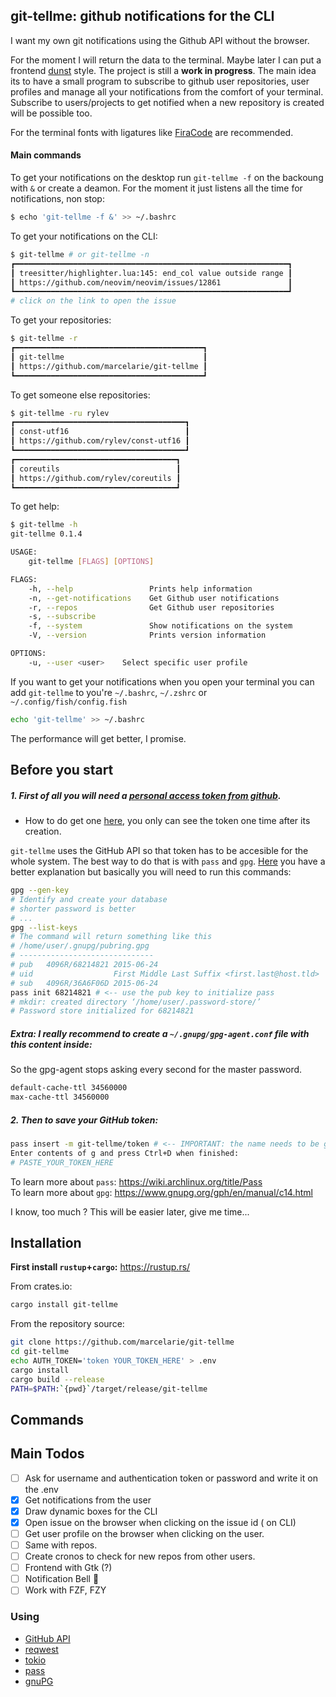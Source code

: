 ## git-tellme: github notifications for the CLI

I want my own git notifications using the Github API without the browser.

For the moment I will return the data to the terminal. Maybe later I can put a
frontend [dunst](https://github.com/dunst-project/dunst) style. The project is
still a **work in progress**. The main idea its to have a small program to
subscribe to github user repositories, user profiles and manage all your
notifications from the comfort of your terminal. Subscribe to users/projects to
get notified when a new repository is created will be possible too.

For the terminal fonts with ligatures like
[FiraCode](https://github.com/tonsky/FiraCode) are recommended.

#### Main commands

To get your notifications on the desktop run `git-tellme -f` on the backoung
with `&` or create a deamon. For the moment it just listens all the time for
notifications, non stop:

```bash
$ echo 'git-tellme -f &' >> ~/.bashrc
```

To get your notifications on the CLI:

```bash
$ git-tellme # or git-tellme -n
┏━━━━━━━━━━━━━━━━━━━━━━━━━━━━━━━━━━━━━━━━━━━━━━━━━━━━━━━━━━━━━┓
┃ treesitter/highlighter.lua:145: end_col value outside range ┃
┃ https://github.com/neovim/neovim/issues/12861               ┃
┗━━━━━━━━━━━━━━━━━━━━━━━━━━━━━━━━━━━━━━━━━━━━━━━━━━━━━━━━━━━━━┛
# click on the link to open the issue
```

To get your repositories:

```bash
$ git-tellme -r
┏━━━━━━━━━━━━━━━━━━━━━━━━━━━━━━━━━━━━━━━━━━┓
┃ git-tellme                               ┃
┃ https://github.com/marcelarie/git-tellme ┃
┗━━━━━━━━━━━━━━━━━━━━━━━━━━━━━━━━━━━━━━━━━━┛
```

To get someone else repositories:

```bash
$ git-tellme -ru rylev
┏━━━━━━━━━━━━━━━━━━━━━━━━━━━━━━━━━━━━━━┓
┃ const-utf16                          ┃
┃ https://github.com/rylev/const-utf16 ┃
┗━━━━━━━━━━━━━━━━━━━━━━━━━━━━━━━━━━━━━━┛
┏━━━━━━━━━━━━━━━━━━━━━━━━━━━━━━━━━━━━┓
┃ coreutils                          ┃
┃ https://github.com/rylev/coreutils ┃
┗━━━━━━━━━━━━━━━━━━━━━━━━━━━━━━━━━━━━┛
```

To get help:

```bash
$ git-tellme -h
git-tellme 0.1.4

USAGE:
    git-tellme [FLAGS] [OPTIONS]

FLAGS:
    -h, --help                 Prints help information
    -n, --get-notifications    Get Github user notifications
    -r, --repos                Get Github user repositories
    -s, --subscribe
    -f, --system               Show notifications on the system
    -V, --version              Prints version information

OPTIONS:
    -u, --user <user>    Select specific user profile
```

If you want to get your notifications when you open your terminal you can add
`git-tellme` to you're `~/.bashrc`, `~/.zshrc` or `~/.config/fish/config.fish`

```bash
echo 'git-tellme' >> ~/.bashrc
```

The performance will get better, I promise.

## Before you start

##### 1. First of all you will need a [personal access token from github](https://github.com/settings/tokens).

-   How to do get one
    [here](https://docs.github.com/en/github/authenticating-to-github/keeping-your-account-and-data-secure/creating-a-personal-access-token),
    you only can see the token one time after its creation.

`git-tellme` uses the GitHub API so that token has to be accesible for the whole
system. The best way to do that is with `pass` and `gpg`.
[Here](https://www.thepolyglotdeveloper.com/2018/12/manage-passwords-gpg-command-line-pass/)
you have a better explanation but basically you will need to run this commands:

```bash
gpg --gen-key
# Identify and create your database
# shorter password is better
# ...
gpg --list-keys
# The command will return something like this
# /home/user/.gnupg/pubring.gpg
# ------------------------------
# pub   4096R/68214821 2015-06-24
# uid                  First Middle Last Suffix <first.last@host.tld>
# sub   4096R/36A6F06D 2015-06-24
pass init 68214821 # <-- use the pub key to initialize pass
# mkdir: created directory ‘/home/user/.password-store/’
# Password store initialized for 68214821
```

##### Extra: I really recommend to create a `~/.gnupg/gpg-agent.conf` file with this content inside:

So the gpg-agent stops asking every second for the master password.

```bash
default-cache-ttl 34560000
max-cache-ttl 34560000
```

##### 2. Then to save your GitHub token:

```bash
pass insert -m git-tellme/token # <-- IMPORTANT: the name needs to be git-tellme/token
Enter contents of g and press Ctrl+D when finished:
# PASTE_YOUR_TOKEN_HERE
```

To learn more about `pass`: https://wiki.archlinux.org/title/Pass  
To learn more about `gpg`: https://www.gnupg.org/gph/en/manual/c14.html

I know, too much ? This will be easier later, give me time...

## Installation

**First install `rustup`+`cargo`:** https://rustup.rs/

From crates.io:

```bash
cargo install git-tellme
```

From the repository source:

```bash
git clone https://github.com/marcelarie/git-tellme
cd git-tellme
echo AUTH_TOKEN='token YOUR_TOKEN_HERE' > .env
cargo install
cargo build --release
PATH=$PATH:`{pwd}`/target/release/git-tellme
```

## Commands

## Main Todos

-   [ ] Ask for username and authentication token or password and write it on
        the .env
-   [x] Get notifications from the user
-   [x] Draw dynamic boxes for the CLI
-   [x] Open issue on the browser when clicking on the issue id ( on CLI)
-   [ ] Get user profile on the browser when clicking on the user.
-   [ ] Same with repos.
-   [ ] Create cronos to check for new repos from other users.
-   [ ] Frontend with Gtk (?)
-   [ ] Notification Bell 🔔
-   [ ] Work with FZF, FZY

### Using

-   [GitHub API](https://docs.github.com/en/rest)
-   [reqwest](https://crates.io/crates/reqwest)
-   [tokio](https://crates.io/crates/tokio)
-   [pass](https://www.passwordstore.org/)
-   [gnuPG](https://gnupg.org/)
